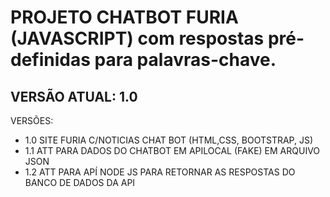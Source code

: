 # PROJETO CHATBOT FURIA (JAVASCRIPT) com respostas pré-definidas para palavras-chave.
## VERSÃO ATUAL: 1.0

VERSÕES:
<ul>
      <li>1.0 SITE FURIA C/NOTICIAS CHAT BOT (HTML,CSS, BOOTSTRAP, JS)</li>
      <li>1.1 ATT PARA DADOS DO CHATBOT EM APILOCAL (FAKE) EM ARQUIVO JSON</li>
      <li>1.2 ATT PARA APÍ NODE JS PARA RETORNAR AS RESPOSTAS DO BANCO DE DADOS DA API</li>
</ul>  


